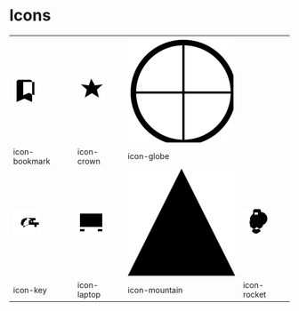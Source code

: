 # Icons

|  |  |  |  |
| ---- | ---- | ---- | ---- |
| ![icon-bookmark](icons/icon-bookmark.svg) | ![icon-crown](icons/icon-crown.svg) | ![icon-globe](icons/icon-globe.svg) 
| icon-bookmark | icon-crown | icon-globe 
| ![icon-key](icons/icon-key.svg) | ![icon-laptop](icons/icon-laptop.svg) | ![icon-mountain](icons/icon-mountain.svg) | ![icon-rocket](icons/icon-rocket.svg) 
| icon-key | icon-laptop | icon-mountain | icon-rocket 

